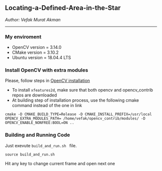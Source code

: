 ## Locating-a-Defined-Area-in-the-Star

 *Author: Vefak Murat Akman*

 ---

### My enviroment
* OpenCV version   = 3.14.0
* CMake version    = 3.10.2
* Ubuntu version   = 18.04.4 LTS
 

### Install OpenCV with extra modules

Please, follow steps in 	[OpenCV installation](https://docs.opencv.org/3.4/d7/d9f/tutorial_linux_install.html)

* To install `xfeatures2d`, make sure that both opencv and opencv_contrib repos are downloaded
* At building step of installation process, use the following cmake command instead of the one in link

```shell
cmake -D CMAKE_BUILD_TYPE=Release -D CMAKE_INSTALL_PREFIX=/usr/local OPENCV_EXTRA_MODULES_PATH= /home/vefak/opencv_contrib/modules/ -D OPENCV_ENABLE_NONFREE:BOOL=ON ..
```


### Building and Running Code

Just exevute `build_and_run.sh ` file.
```shell
source build_and_run.sh 
```

Hit any key to change current frame and open next one
